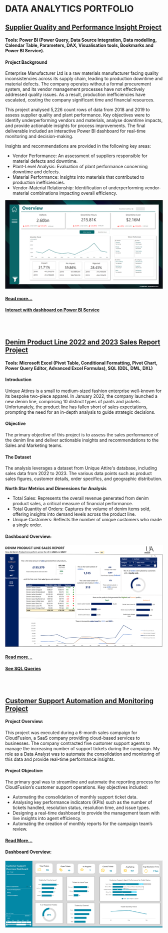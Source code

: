 # DATA ANALYTICS PORTFOLIO

## [Supplier Quality and Performance Insight Project](/projects/supplier_quality/Power%20BI%20Supplier%20Insight%20Project.pbix)

#### Tools: Power BI (Power Query, Data Source Integration, Data modelling, Calendar Table, Parameters, DAX, Visualisation tools, Bookmarks and Power BI Service).

#### Project Background
Enterprise Manufacturer Ltd is a raw materials manufacturer facing quality inconsistencies across its supply chain, leading to production downtime and material defects. The company operates without a formal procurement system, and its vendor management processes have not effectively addressed quality issues. As a result, production inefficiencies have escalated, costing the company significant time and financial resources.

This project analysed 5,226 count rows of data from 2018 and 2019 to assess supplier quality and plant performance. Key objectives were to identify underperforming vendors and materials, analyse downtime impacts, and provide actionable insights for process improvements. The final deliverable included an interactive Power BI dashboard for real-time monitoring and decision-making.

Insights and recommendations are provided in the following key areas:
    
- Vendor Performance: An assessment of suppliers responsible for material defects and downtime.
- Plant-Level Analysis: Evaluation of plant performance concerning downtime and defects.
- Material Performance: Insights into materials that contributed to production inefficiencies.
- Vendor-Material Relationship: Identification of underperforming vendor-material combinations impacting overall efficiency.


![Insights Dashboard](/projects/supplier_quality/Insights_Dashboard.png)

#### [Read more...](/projects/supplier_quality/README.md)
#### [Interact with dashboard on Power BI Service](https://bit.ly/SupplierQualityandPerformanceDashboard)

<br />
<br />


## [Denim Product Line 2022 and 2023 Sales Report Project](/projects/denim/Denim_Product_Line_Sales_Report.xlsx)

#### Tools: Microsoft Excel (Pivot Table, Conditional Formatting, Pivot Chart, Power Query Editor, Advanced Excel Formulas), SQL (DDL, DML, DXL)

#### Introduction

Unique Attires is a small to medium-sized fashion enterprise well-known for its bespoke two-piece apparel. In January 2022, the company launched a new denim line, comprising 10 distinct types of pants and jackets. Unfortunately, the product line has fallen short of sales expectations, prompting the need for an in-depth analysis to guide strategic decisions.

#### Objective

The primary objective of this project is to assess the sales performance of the denim line and deliver actionable insights and recommendations to the Sales and Marketing teams.

#### The Dataset

The analysis leverages a dataset from Unique Attire's database, including sales data from 2022 to 2023. The various data points such as product sales figures, customer details, order specifics, and geographic distribution.

**North Star Metrics and Dimensions for Analysis**

- Total Sales: Represents the overall revenue generated from denim product sales, a critical measure of financial performance.
- Total Quantity of Orders: Captures the volume of denim items sold, offering insights into demand levels across the product line.
- Unique Customers: Reflects the number of unique customers who made a single order.

#### Dashboard Overview:

![Customer_Support_Automation](/projects/denim/Denim_Product_Line_Sales_Report_Dashboard.png)
#### [Read more...](/projects/denim/README.md)
#### [See SQL Queries](/projects/denim/SQL.md)


<br />
<br />

## [Customer Support Automation and Monitoring Project](/projects/automation/Customer_Support_Automation_and_Monotiring_Project.xlsm)

#### Project Overview:
This project was executed during a 6-month sales campaign for CloudFusion, a SaaS company providing cloud-based services to businesses. The company contracted five customer support agents to manage the increasing number of support tickets during the campaign. My role as a Data Analyst was to automate the consolidation and monitoring of this data and provide real-time performance insights.

#### Project Objective:
The primary goal was to streamline and automate the reporting process for CloudFusion’s customer support operations. Key objectives included:

- Automating the consolidation of monthly support ticket data.
- Analysing key performance indicators (KPIs) such as the number of tickets handled, resolution status, resolution time, and issue types.
- Designing a real-time dashboard to provide the management team with live insights into agent efficiency.
- Automating the creation of monthly reports for the campaign team’s review.

#### [Read More...](/projects/automation/README.md)

#### Dashboard Overview: 
![Customer_Support_Automation](/projects/automation/Customer_Support_Automation.png)

